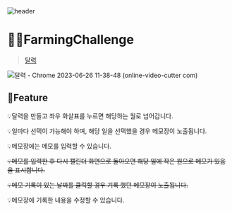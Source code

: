 <br>
<br>

![header](https://capsule-render.vercel.app/api?type=Cylinder&color=0:99a4f6,100:E4E5E4&height=180&section=header&text=RESAT%20FarmingChallenge%20&fontSize=50&)

# 👩‍🌾FarmingChallenge
> [달력](https://benevolent-dango-3b8cc1.netlify.app/)

![달력 - Chrome 2023-06-26 11-38-48 (online-video-cutter com)](https://github.com/sm022/RESAT_FarmingChallenge/assets/77651050/ea4c51d8-0111-4b71-8b8a-79cc73092206)


📌Feature
---
💡달력을 만들고 좌우 화살표를 누르면 해당하는 월로 넘어갑니다.


💡일마다 선택이 가능해야 하며, 해당 일을 선택했을 경우 메모장이 노출됩니다.


💡메모장에는 메모를 입력할 수 있습니다.


~~💡메모를 입력한 후 다시 캘린더 화면으로 돌아오면 해당 일에 작은 원으로 메모가 있음을 표시합니다.~~


~~💡메모 기록이 있는 날짜를 클릭할 경우 기록 했던 메모장이 노출됩니다.~~


💡메모장에 기록한 내용을 수정할 수 있습니다.

<br>

